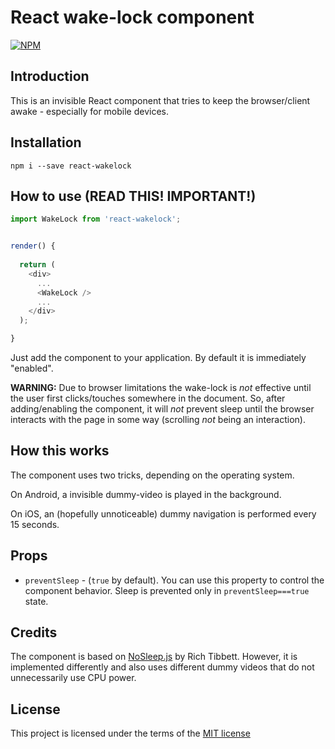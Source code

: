 # React wake-lock component

[![NPM](https://nodei.co/npm/react-wakelock.png)](https://npmjs.org/package/react-wakelock)


## Introduction

This is an invisible React component that tries to keep the browser/client 
awake - especially for mobile devices.

 
## Installation

```
npm i --save react-wakelock
```

## How to use (READ THIS! IMPORTANT!) 

```javascript
import WakeLock from 'react-wakelock';


render() {
  
  return (
    <div>
      ...
      <WakeLock />
      ...
    </div>
  );

}

```

Just add the component to your application. By default it is immediately 
"enabled".

**WARNING:** Due to browser limitations the wake-lock is *not* effective 
until the user first clicks/touches somewhere in the document. So, after 
adding/enabling the component, it will *not* prevent sleep until the browser 
interacts with the page in some way (scrolling *not* being an interaction).


## How this works

The component uses two tricks, depending on the operating system.

On Android, a invisible dummy-video is played in the background.

On iOS, an (hopefully unnoticeable) dummy navigation is performed every 15 
seconds.


## Props

- `preventSleep` - (`true` by default). You can use this property to control the 
  component behavior. Sleep is prevented only in `preventSleep===true` state.


## Credits

The component is based on [NoSleep.js](https://github.com/richtr/NoSleep.js) 
by Rich Tibbett. However, it is implemented differently and also uses 
different dummy videos that do not unnecessarily use CPU power.


## License
This project is licensed under the terms of the [MIT license](LICENSE)
